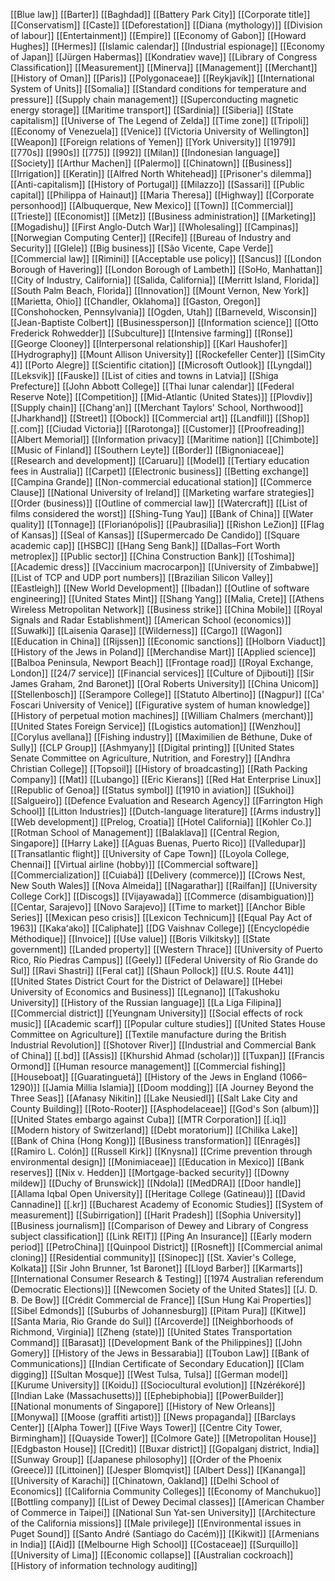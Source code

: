 [[Blue law]]
[[Barter]]
[[Baghdad]]
[[Battery Park City]]
[[Corporate title]]
[[Conservatism]]
[[Caste]]
[[Deforestation]]
[[Diana (mythology)]]
[[Division of labour]]
[[Entertainment]]
[[Empire]]
[[Economy of Gabon]]
[[Howard Hughes]]
[[Hermes]]
[[Islamic calendar]]
[[Industrial espionage]]
[[Economy of Japan]]
[[Jürgen Habermas]]
[[Kondratiev wave]]
[[Library of Congress Classification]]
[[Measurement]]
[[Minerva]]
[[Management]]
[[Merchant]]
[[History of Oman]]
[[Paris]]
[[Polygonaceae]]
[[Reykjavík]]
[[International System of Units]]
[[Somalia]]
[[Standard conditions for temperature and pressure]]
[[Supply chain management]]
[[Superconducting magnetic energy storage]]
[[Maritime transport]]
[[Sardinia]]
[[Siberia]]
[[State capitalism]]
[[Universe of The Legend of Zelda]]
[[Time zone]]
[[Tripoli]]
[[Economy of Venezuela]]
[[Venice]]
[[Victoria University of Wellington]]
[[Weapon]]
[[Foreign relations of Yemen]]
[[York University]]
[[1979]]
[[770s]]
[[990s]]
[[775]]
[[992]]
[[Milan]]
[[Indonesian language]]
[[Society]]
[[Arthur Machen]]
[[Palermo]]
[[Chinatown]]
[[Business]]
[[Irrigation]]
[[Keratin]]
[[Alfred North Whitehead]]
[[Prisoner's dilemma]]
[[Anti-capitalism]]
[[History of Portugal]]
[[Milazzo]]
[[Sassari]]
[[Public capital]]
[[Philippa of Hainaut]]
[[Maria Theresa]]
[[Highway]]
[[Corporate personhood]]
[[Albuquerque, New Mexico]]
[[Town]]
[[Commercial]]
[[Trieste]]
[[Economist]]
[[Metz]]
[[Business administration]]
[[Marketing]]
[[Mogadishu]]
[[First Anglo-Dutch War]]
[[Wholesaling]]
[[Campinas]]
[[Norwegian Computing Center]]
[[Recife]]
[[Bureau of Industry and Security]]
[[Glele]]
[[Big business]]
[[São Vicente, Cape Verde]]
[[Commercial law]]
[[Rimini]]
[[Acceptable use policy]]
[[Sancus]]
[[London Borough of Havering]]
[[London Borough of Lambeth]]
[[SoHo, Manhattan]]
[[City of Industry, California]]
[[Salida, California]]
[[Merritt Island, Florida]]
[[South Palm Beach, Florida]]
[[Innovation]]
[[Mount Vernon, New York]]
[[Marietta, Ohio]]
[[Chandler, Oklahoma]]
[[Gaston, Oregon]]
[[Conshohocken, Pennsylvania]]
[[Ogden, Utah]]
[[Barneveld, Wisconsin]]
[[Jean-Baptiste Colbert]]
[[Businessperson]]
[[Information science]]
[[Otto Frederick Rohwedder]]
[[Subculture]]
[[Intensive farming]]
[[Ronse]]
[[George Clooney]]
[[Interpersonal relationship]]
[[Karl Haushofer]]
[[Hydrography]]
[[Mount Allison University]]
[[Rockefeller Center]]
[[SimCity 4]]
[[Porto Alegre]]
[[Scientific citation]]
[[Microsoft Outlook]]
[[Lyngdal]]
[[Leksvik]]
[[Fauske]]
[[List of cities and towns in Latvia]]
[[Shiga Prefecture]]
[[John Abbott College]]
[[Thai lunar calendar]]
[[Federal Reserve Note]]
[[Competition]]
[[Mid-Atlantic (United States)]]
[[Plovdiv]]
[[Supply chain]]
[[Chang'an]]
[[Merchant Taylors' School, Northwood]]
[[Jharkhand]]
[[Street]]
[[Obock]]
[[Commercial art]]
[[Landfill]]
[[Shop]]
[[.com]]
[[Ciudad Victoria]]
[[Rarotonga]]
[[Customer]]
[[Proofreading]]
[[Albert Memorial]]
[[Information privacy]]
[[Maritime nation]]
[[Chimbote]]
[[Music of Finland]]
[[Southern Leyte]]
[[Border]]
[[Bignoniaceae]]
[[Research and development]]
[[Caruaru]]
[[Model]]
[[Tertiary education fees in Australia]]
[[Carpet]]
[[Electronic business]]
[[Betting exchange]]
[[Campina Grande]]
[[Non-commercial educational station]]
[[Commerce Clause]]
[[National University of Ireland]]
[[Marketing warfare strategies]]
[[Order (business)]]
[[Outline of commercial law]]
[[Watercraft]]
[[List of films considered the worst]]
[[Shing-Tung Yau]]
[[Bank of China]]
[[Water quality]]
[[Tonnage]]
[[Florianópolis]]
[[Paubrasilia]]
[[Rishon LeZion]]
[[Flag of Kansas]]
[[Seal of Kansas]]
[[Supermercado De Candido]]
[[Square academic cap]]
[[HSBC]]
[[Hang Seng Bank]]
[[Dallas–Fort Worth metroplex]]
[[Public sector]]
[[China Construction Bank]]
[[Toshima]]
[[Academic dress]]
[[Vaccinium macrocarpon]]
[[University of Zimbabwe]]
[[List of TCP and UDP port numbers]]
[[Brazilian Silicon Valley]]
[[Eastleigh]]
[[New World Development]]
[[Ibadan]]
[[Outline of software engineering]]
[[United States Mint]]
[[Shang Yang]]
[[Malia, Crete]]
[[Athens Wireless Metropolitan Network]]
[[Business strike]]
[[China Mobile]]
[[Royal Signals and Radar Establishment]]
[[American School (economics)]]
[[Suwałki]]
[[Laisenia Qarase]]
[[Wilderness]]
[[Cargo]]
[[Wagon]]
[[Education in China]]
[[Rijssen]]
[[Economic sanctions]]
[[Holborn Viaduct]]
[[History of the Jews in Poland]]
[[Merchandise Mart]]
[[Applied science]]
[[Balboa Peninsula, Newport Beach]]
[[Frontage road]]
[[Royal Exchange, London]]
[[24/7 service]]
[[Financial services]]
[[Culture of Djibouti]]
[[Sir James Graham, 2nd Baronet]]
[[Oral Roberts University]]
[[China Unicom]]
[[Stellenbosch]]
[[Serampore College]]
[[Statuto Albertino]]
[[Nagpur]]
[[Ca' Foscari University of Venice]]
[[Figurative system of human knowledge]]
[[History of perpetual motion machines]]
[[William Chalmers (merchant)]]
[[United States Foreign Service]]
[[Logistics automation]]
[[Wenzhou]]
[[Corylus avellana]]
[[Fishing industry]]
[[Maximilien de Béthune, Duke of Sully]]
[[CLP Group]]
[[Ashmyany]]
[[Digital printing]]
[[United States Senate Committee on Agriculture, Nutrition, and Forestry]]
[[Andhra Christian College]]
[[Topsoil]]
[[History of broadcasting]]
[[Rath Packing Company]]
[[Mat]]
[[Lubango]]
[[Eric Kierans]]
[[Red Hat Enterprise Linux]]
[[Republic of Genoa]]
[[Status symbol]]
[[1910 in aviation]]
[[Sukhoi]]
[[Salgueiro]]
[[Defence Evaluation and Research Agency]]
[[Farrington High School]]
[[Litton Industries]]
[[Dutch-language literature]]
[[Arms industry]]
[[Web development]]
[[Prelog, Croatia]]
[[Hotel California]]
[[Kohler Co.]]
[[Rotman School of Management]]
[[Balaklava]]
[[Central Region, Singapore]]
[[Harry Lake]]
[[Aguas Buenas, Puerto Rico]]
[[Valledupar]]
[[Transatlantic flight]]
[[University of Cape Town]]
[[Loyola College, Chennai]]
[[Virtual airline (hobby)]]
[[Commercial software]]
[[Commercialization]]
[[Cuiabá]]
[[Delivery (commerce)]]
[[Crows Nest, New South Wales]]
[[Nova Almeida]]
[[Nagarathar]]
[[Railfan]]
[[University College Cork]]
[[Discogs]]
[[Vijayawada]]
[[Commerce (disambiguation)]]
[[Centar, Sarajevo]]
[[Novo Sarajevo]]
[[Time to market]]
[[Anchor Bible Series]]
[[Mexican peso crisis]]
[[Lexicon Technicum]]
[[Equal Pay Act of 1963]]
[[Kakaʻako]]
[[Caliphate]]
[[DG Vaishnav College]]
[[Encyclopédie Méthodique]]
[[Invoice]]
[[Use value]]
[[Boris Vilkitsky]]
[[State government]]
[[Landed property]]
[[Western Thrace]]
[[University of Puerto Rico, Río Piedras Campus]]
[[Geely]]
[[Federal University of Rio Grande do Sul]]
[[Ravi Shastri]]
[[Feral cat]]
[[Shaun Pollock]]
[[U.S. Route 441]]
[[United States District Court for the District of Delaware]]
[[Hebei University of Economics and Business]]
[[Legnano]]
[[Takushoku University]]
[[History of the Russian language]]
[[La Liga Filipina]]
[[Commercial district]]
[[Yeungnam University]]
[[Social effects of rock music]]
[[Academic scarf]]
[[Popular culture studies]]
[[United States House Committee on Agriculture]]
[[Textile manufacture during the British Industrial Revolution]]
[[Shotover River]]
[[Industrial and Commercial Bank of China]]
[[.bd]]
[[Assis]]
[[Khurshid Ahmad (scholar)]]
[[Tuxpan]]
[[Francis Ormond]]
[[Human resource management]]
[[Commercial fishing]]
[[Houseboat]]
[[Guaratinguetá]]
[[History of the Jews in England (1066–1290)]]
[[Jamia Millia Islamia]]
[[Doom modding]]
[[A Journey Beyond the Three Seas]]
[[Afanasy Nikitin]]
[[Lake Neusiedl]]
[[Salt Lake City and County Building]]
[[Roto-Rooter]]
[[Asphodelaceae]]
[[God's Son (album)]]
[[United States embargo against Cuba]]
[[MTR Corporation]]
[[.iq]]
[[Modern history of Switzerland]]
[[Debt moratorium]]
[[Chilika Lake]]
[[Bank of China (Hong Kong)]]
[[Business transformation]]
[[Enragés]]
[[Ramiro L. Colón]]
[[Russell Kirk]]
[[Knysna]]
[[Crime prevention through environmental design]]
[[Monimiaceae]]
[[Education in Mexico]]
[[Bank reserves]]
[[Nix v. Hedden]]
[[Mortgage-backed security]]
[[Downy mildew]]
[[Duchy of Brunswick]]
[[Ndola]]
[[MedDRA]]
[[Door handle]]
[[Allama Iqbal Open University]]
[[Heritage College (Gatineau)]]
[[David Cannadine]]
[[.kr]]
[[Bucharest Academy of Economic Studies]]
[[System of measurement]]
[[Subirrigation]]
[[Harit Pradesh]]
[[Sophia University]]
[[Business journalism]]
[[Comparison of Dewey and Library of Congress subject classification]]
[[Link REIT]]
[[Ping An Insurance]]
[[Early modern period]]
[[PetroChina]]
[[Quinpool District]]
[[Rosneft]]
[[Commercial animal cloning]]
[[Residential community]]
[[Sinopec]]
[[St. Xavier's College, Kolkata]]
[[Sir John Brunner, 1st Baronet]]
[[Lloyd Barber]]
[[Karmarts]]
[[International Consumer Research & Testing]]
[[1974 Australian referendum (Democratic Elections)]]
[[Newcomen Society of the United States]]
[[J. D. B. De Bow]]
[[Crédit Commercial de France]]
[[Sun Hung Kai Properties]]
[[Sibel Edmonds]]
[[Suburbs of Johannesburg]]
[[Pitam Pura]]
[[Kitwe]]
[[Santa Maria, Rio Grande do Sul]]
[[Arcoverde]]
[[Neighborhoods of Richmond, Virginia]]
[[Zheng (state)]]
[[United States Transportation Command]]
[[Barasat]]
[[Development Bank of the Philippines]]
[[John Gomery]]
[[History of the Jews in Bessarabia]]
[[Toubon Law]]
[[Bank of Communications]]
[[Indian Certificate of Secondary Education]]
[[Clam digging]]
[[Sultan Mosque]]
[[West Tulsa, Tulsa]]
[[German model]]
[[Kurume University]]
[[Koidu]]
[[Sociocultural evolution]]
[[Nzérékoré]]
[[Indian Lake (Massachusetts)]]
[[Ephebiphobia]]
[[PowerBuilder]]
[[National monuments of Singapore]]
[[History of New Orleans]]
[[Monywa]]
[[Moose (graffiti artist)]]
[[News propaganda]]
[[Barclays Center]]
[[Alpha Tower]]
[[Five Ways Tower]]
[[Centre City Tower, Birmingham]]
[[Quayside Tower]]
[[Colmore Gate]]
[[Metropolitan House]]
[[Edgbaston House]]
[[Credit]]
[[Buxar district]]
[[Gopalganj district, India]]
[[Sunway Group]]
[[Japanese philosophy]]
[[Order of the Phoenix (Greece)]]
[[Littoinen]]
[[Jesper Blomqvist]]
[[Albert Dess]]
[[Kananga]]
[[University of Karachi]]
[[Chinatown, Oakland]]
[[Delhi School of Economics]]
[[California Community Colleges]]
[[Economy of Manchukuo]]
[[Bottling company]]
[[List of Dewey Decimal classes]]
[[American Chamber of Commerce in Taipei]]
[[National Sun Yat-sen University]]
[[Architecture of the California missions]]
[[Male privilege]]
[[Environmental issues in Puget Sound]]
[[Santo André (Santiago do Cacém)]]
[[Kikwit]]
[[Armenians in India]]
[[Aid]]
[[Melbourne High School]]
[[Costaceae]]
[[Surquillo]]
[[University of Lima]]
[[Economic collapse]]
[[Australian cockroach]]
[[History of information technology auditing]]
